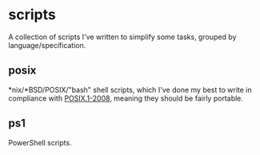 # scripts
A collection of scripts I've written to simplify some tasks, grouped by language/specification.

## posix
\*nix/*BSD/POSIX/"bash" shell scripts, which I've done my best to write in compliance with [POSIX.1-2008](http://www.opengroup.org/onlinepubs/9699919799/), meaning they should be fairly portable.

## ps1
PowerShell scripts.
